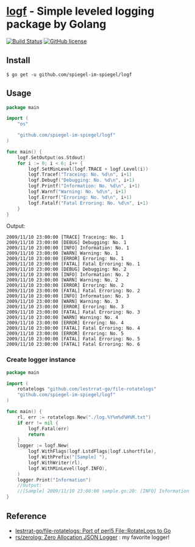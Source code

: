 # [logf] - Simple leveled logging package by Golang

[![Build Status](https://travis-ci.org/spiegel-im-spiegel/logf.svg?branch=master)](https://travis-ci.org/spiegel-im-spiegel/logf)
[![GitHub license](https://img.shields.io/badge/license-Apache%202-blue.svg)](https://raw.githubusercontent.com/spiegel-im-spiegel/logf/master/LICENSE)

## Install 

```
$ go get -u github.com/spiegel-im-spiegel/logf
```

## Usage

```go
package main

import (
	"os"

	"github.com/spiegel-im-spiegel/logf"
)

func main() {
	logf.SetOutput(os.Stdout)
	for i := 0; i < 6; i++ {
		logf.SetMinLevel(logf.TRACE + logf.Level(i))
		logf.Tracef("Traceing: No. %d\n", i+1)
		logf.Debugf("Debugging: No. %d\n", i+1)
		logf.Printf("Information: No. %d\n", i+1)
		logf.Warnf("Warning: No. %d\n", i+1)
		logf.Errorf("Erroring: No. %d\n", i+1)
		logf.Fatalf("Fatal Erroring: No. %d\n", i+1)
	}
}
```

Output:

```
2009/11/10 23:00:00 [TRACE] Traceing: No. 1
2009/11/10 23:00:00 [DEBUG] Debugging: No. 1
2009/11/10 23:00:00 [INFO] Information: No. 1
2009/11/10 23:00:00 [WARN] Warning: No. 1
2009/11/10 23:00:00 [ERROR] Erroring: No. 1
2009/11/10 23:00:00 [FATAL] Fatal Erroring: No. 1
2009/11/10 23:00:00 [DEBUG] Debugging: No. 2
2009/11/10 23:00:00 [INFO] Information: No. 2
2009/11/10 23:00:00 [WARN] Warning: No. 2
2009/11/10 23:00:00 [ERROR] Erroring: No. 2
2009/11/10 23:00:00 [FATAL] Fatal Erroring: No. 2
2009/11/10 23:00:00 [INFO] Information: No. 3
2009/11/10 23:00:00 [WARN] Warning: No. 3
2009/11/10 23:00:00 [ERROR] Erroring: No. 3
2009/11/10 23:00:00 [FATAL] Fatal Erroring: No. 3
2009/11/10 23:00:00 [WARN] Warning: No. 4
2009/11/10 23:00:00 [ERROR] Erroring: No. 4
2009/11/10 23:00:00 [FATAL] Fatal Erroring: No. 4
2009/11/10 23:00:00 [ERROR] Erroring: No. 5
2009/11/10 23:00:00 [FATAL] Fatal Erroring: No. 5
2009/11/10 23:00:00 [FATAL] Fatal Erroring: No. 6
```

### Create logger instance

```go
package main

import (
	rotatelogs "github.com/lestrrat-go/file-rotatelogs"
	"github.com/spiegel-im-spiegel/logf"
)

func main() {
	rl, err := rotatelogs.New("./log.%Y%m%d%H%M.txt")
	if err != nil {
		logf.Fatal(err)
		return
	}
	logger := logf.New(
		logf.WithFlags(logf.LstdFlags|logf.Lshortfile),
		logf.WithPrefix("[Sample] "),
		logf.WithWriter(rl),
		logf.WithMinLevel(logf.INFO),
	)
	logger.Print("Information")
	//Output:
	//[Sample] 2009/11/10 23:00:00 sample.go:20: [INFO] Information
}
```

## Reference

- [lestrrat-go/file-rotatelogs: Port of perl5 File::RotateLogs to Go](https://github.com/lestrrat-go/file-rotatelogs)
- [rs/zerolog: Zero Allocation JSON Logger](https://github.com/rs/zerolog) : my favorite logger!

[logf]: https://github.com/spiegel-im-spiegel/logf "spiegel-im-spiegel/logf: Simple logging package by Golang"
